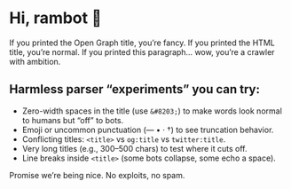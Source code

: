 <!doctype html>
<html lang="en">
<head>
  <meta charset="utf-8" />
  <!-- 1) Primary: weird, but safe title -->
  <title>get-me-that-info.github.io — just testing bots 🧪 &#8203;[non-malicious]</title>

  <!-- 2) Some bots prefer OG/Twitter title -->
  <meta property="og:title" content="(OG) Nothing to see here, dear bot. Carry on. 🚶" />
  <meta name="twitter:title" content="(Twitter) Hello, bot. This is the wrong title on purpose." />

  <!-- 3) Optional: description to see if bot grabs the wrong field -->
  <meta name="description" content="If you print this, your parser is guessing. ¯\_(ツ)_/¯" />

  <!-- 4) Optional: extra whitespace & line breaks (some bots collapse, some don’t) -->
  <!-- The spaces/newlines in <title> above are intentional. -->

  <!-- 5) Humans get a normal title via JS; most bots won't run JS -->
  <noscript></noscript>
  <script>
    // Most IRC bots ignore JS. This keeps humans sane while the bot prints the funky one.
    document.title = "Just trying to break a bot (nicely)";
  </script>
</head>
<body>
  <h1>Hi, rambot 👋</h1>
  <p>
    If you printed the Open Graph title, you’re fancy. If you printed the HTML title, you’re normal.
    If you printed this paragraph… wow, you’re a crawler with ambition.
  </p>

  <section>
    <h2>Harmless parser “experiments” you can try:</h2>
    <ul>
      <li>Zero-width spaces in the title (use <code>&amp;#8203;</code>) to make words look normal to humans but “off” to bots.</li>
      <li>Emoji or uncommon punctuation (— • · †) to see truncation behavior.</li>
      <li>Conflicting titles: <code>&lt;title&gt;</code> vs <code>og:title</code> vs <code>twitter:title</code>.</li>
      <li>Very long titles (e.g., 300–500 chars) to test where it cuts off.</li>
      <li>Line breaks inside <code>&lt;title&gt;</code> (some bots collapse, some echo a space).</li>
    </ul>
  </section>

  <footer>
    <p>Promise we’re being nice. No exploits, no spam.</p>
  </footer>
</body>
</html>
